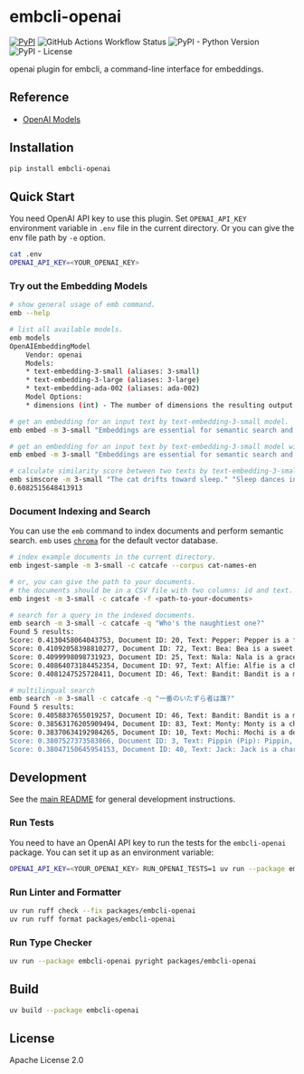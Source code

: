 # embcli-openai

[![PyPI](https://img.shields.io/pypi/v/embcli-openai?label=PyPI)](https://pypi.org/project/embcli-openai/)
![GitHub Actions Workflow Status](https://img.shields.io/github/actions/workflow/status/mocobeta/embcli/ci-openai.yml?logo=github&label=tests)
![PyPI - Python Version](https://img.shields.io/pypi/pyversions/embcli-openai)
![PyPI - License](https://img.shields.io/pypi/l/embcli-openai)

openai plugin for embcli, a command-line interface for embeddings.

## Reference

- [OpenAI Models](https://platform.openai.com/docs/models)

## Installation

```bash
pip install embcli-openai
```

## Quick Start

You need OpenAI API key to use this plugin. Set `OPENAI_API_KEY` environment variable in `.env` file in the current directory. Or you can give the env file path by `-e` option.

```bash
cat .env
OPENAI_API_KEY=<YOUR_OPENAI_KEY>
```

### Try out the Embedding Models

```bash
# show general usage of emb command.
emb --help

# list all available models.
emb models
OpenAIEmbeddingModel
    Vendor: openai
    Models:
    * text-embedding-3-small (aliases: 3-small)
    * text-embedding-3-large (aliases: 3-large)
    * text-embedding-ada-002 (aliases: ada-002)
    Model Options:
    * dimensions (int) - The number of dimensions the resulting output embeddings should have. Only supported in text-embedding-3 and later models.

# get an embedding for an input text by text-embedding-3-small model.
emb embed -m 3-small "Embeddings are essential for semantic search and RAG apps."

# get an embedding for an input text by text-embedding-3-small model with dimensions=512.
emb embed -m 3-small "Embeddings are essential for semantic search and RAG apps." -o dimensions 512

# calculate similarity score between two texts by text-embedding-3-small model. the default metric is cosine similarity.
emb simscore -m 3-small "The cat drifts toward sleep." "Sleep dances in the cat's eyes."
0.6082515648413913
```

### Document Indexing and Search

You can use the `emb` command to index documents and perform semantic search. `emb` uses [`chroma`](https://github.com/chroma-core/chroma) for the default vector database.

```bash
# index example documents in the current directory.
emb ingest-sample -m 3-small -c catcafe --corpus cat-names-en

# or, you can give the path to your documents.
# the documents should be in a CSV file with two columns: id and text. the separator should be comma.
emb ingest -m 3-small -c catcafe -f <path-to-your-documents>

# search for a query in the indexed documents.
emb search -m 3-small -c catcafe -q "Who's the naughtiest one?"
Found 5 results:
Score: 0.4130458064043753, Document ID: 20, Text: Pepper: Pepper is a feisty and energetic grey tabby with a spicy personality. She is quick-witted and loves to engage in playful stalking and pouncing games. Pepper is also fiercely independent but will show her affection with sudden bursts of purring and head-butts, keeping her humans on their toes.
Score: 0.41092058398810277, Document ID: 72, Text: Bea: Bea is a sweet and gentle calico, as lovely as a busy bee in a garden. She enjoys quiet observation and sunbathing, but also has a playful side, especially with feather wands. Bea is affectionate and loves a warm lap, her soft purrs a comforting hum, a truly delightful companion.
Score: 0.4099998098731923, Document ID: 25, Text: Nala: Nala is a graceful and queenly cat, often a beautiful cream or light tan color. She moves with quiet dignity and observes her surroundings with intelligent eyes. Nala is affectionate but discerning, choosing her moments for cuddles, and her loyalty to her family is unwavering, a truly regal companion.
Score: 0.40864073184452354, Document ID: 97, Text: Alfie: Alfie is a cheerful and mischievous little cat, always getting into playful trouble with a charming innocence. He loves exploring small spaces and batting at dangling objects. Alfie is incredibly affectionate, quick to purr and eager for cuddles, a delightful bundle of joy and entertainment for his humans.
Score: 0.4081247525728411, Document ID: 46, Text: Bandit: Bandit is a mischievous cat, often with mask-like markings, always on the lookout for his next playful heist of a toy or treat. He is clever and energetic, loving to chase and pounce. Despite his roguish name, Bandit is a loving companion who enjoys a good cuddle after his adventures.

# multilingual search
emb search -m 3-small -c catcafe -q "一番のいたずら者は誰?"
Found 5 results:
Score: 0.4058837655019257, Document ID: 46, Text: Bandit: Bandit is a mischievous cat, often with mask-like markings, always on the lookout for his next playful heist of a toy or treat. He is clever and energetic, loving to chase and pounce. Despite his roguish name, Bandit is a loving companion who enjoys a good cuddle after his adventures.
Score: 0.38563176205909494, Document ID: 83, Text: Monty: Monty is a charming and slightly eccentric cat, full of character and amusing quirks. He might have a favorite unusual napping spot or a peculiar way of playing. Monty is very entertaining and loves attention, often performing his unique antics for his amused human audience, a delightful and unique friend.
Score: 0.38370634192984265, Document ID: 10, Text: Mochi: Mochi is a delightfully round and fluffy cat, as sweet and soft as her namesake. She is a champion napper, always seeking the warmest, coziest spot for a snooze. A true lap cat, Mochi's gentle purr is a constant, comforting presence, and she adores soft pets and chin scratches.
Score: 0.3807527373583866, Document ID: 3, Text: Pippin (Pip): Pippin, or Pip, is a compact dynamo, brimming with mischievous charm and boundless curiosity. He’s an intrepid explorer, always finding new hideouts or investigating forbidden territories with a twinkle in his eye. Quite vocal, Pip will happily chat about his day, his playful antics making him an endearing little rascal.
Score: 0.38047150645954153, Document ID: 40, Text: Jack: Jack is a charming and roguish cat, often a black and white tuxedo, full of personality. He is clever and resourceful, always finding new ways to entertain himself. Jack enjoys playful interactions and can be quite vocal, always ready with a friendly meow or a playful swat at a toy.
```

## Development

See the [main README](https://github.com/mocobeta/embcli/blob/main/README.md) for general development instructions.

### Run Tests

You need to have an OpenAI API key to run the tests for the `embcli-openai` package. You can set it up as an environment variable:

```bash
OPENAI_API_KEY=<YOUR_OPENAI_KEY> RUN_OPENAI_TESTS=1 uv run --package embcli-openai pytest packages/embcli-openai/tests/
```

### Run Linter and Formatter

```bash
uv run ruff check --fix packages/embcli-openai
uv run ruff format packages/embcli-openai
```

### Run Type Checker

```bash
uv run --package embcli-openai pyright packages/embcli-openai
```

## Build

```bash
uv build --package embcli-openai
```

## License

Apache License 2.0
